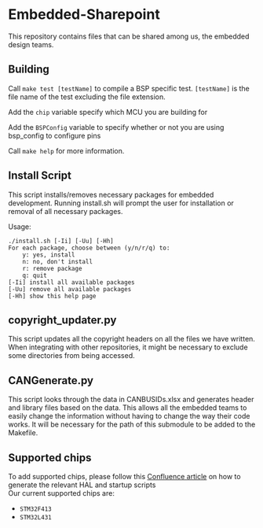 # Embedded-Sharepoint
This repository contains files that can be shared among us, the embedded design teams. 

## Building

Call ```make test [testName]``` to compile a BSP specific test. ```[testName]``` is the file name of the test excluding the file extension.

Add the ```chip``` variable specify which MCU you are building for

Add the ```BSPConfig``` variable to specify whether or not you are using bsp_config to configure pins

Call ```make help``` for more information.
 

## Install Script

This script installs/removes necessary packages for embedded development. Running install.sh will prompt the user for installation or removal of all necessary packages.

Usage: 
    
    ./install.sh [-Ii] [-Uu] [-Hh]
    For each package, choose between (y/n/r/q) to:
        y: yes, install
        n: no, don't install
        r: remove package
        q: quit
    [-Ii] install all available packages
    [-Uu] remove all available packages
    [-Hh] show this help page

## copyright_updater.py

This script updates all the copyright headers on all the files we have written. When integrating with other repositories, it might be necessary to exclude some directories from being accessed.

## CANGenerate.py

This script looks through the data in CANBUSIDs.xlsx and generates header and library files based on the data. This allows all the embedded teams to easily change the information without having to change the way their code works. It will be necessary for the path of this submodule to be added to the Makefile.

## Supported chips
To add supported chips, please follow this [Confluence article](https://wikis.utexas.edu/display/LHRSOLAR/Autogenerating+STM+Code) 
on how to generate the relevant HAL and startup scripts  
Our current supported chips are:
- ```STM32F413```
- ```STM32L431```  
